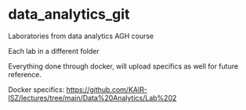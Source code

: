 # data_analytics_git
Laboratories from data analytics AGH course

Each lab in a different folder

Everything done through docker, will upload specifics as well for future reference.

Docker specifics: https://github.com/KAIR-ISZ/lectures/tree/main/Data%20Analytics/Lab%202

